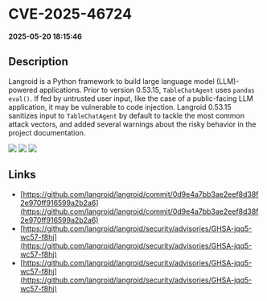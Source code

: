 # CVE-2025-46724

**2025-05-20 18:15:46**

## Description
Langroid is a Python framework to build large language model (LLM)-powered applications. Prior to version 0.53.15, `TableChatAgent` uses `pandas eval()`. If fed by untrusted user input, like the case of a public-facing LLM application, it may be vulnerable to code injection. Langroid 0.53.15 sanitizes input to `TableChatAgent` by default to tackle the most common attack vectors, and added several warnings about the risky behavior in the project documentation.

![](https://img.shields.io/static/v1?label=Score&message=9.8&color=red)
![](https://img.shields.io/static/v1?label=Severity&message=CRITICAL&color=red)
![](https://img.shields.io/static/v1?label=CWE&message=RCE&color=green)

## Links
- [https://github.com/langroid/langroid/commit/0d9e4a7bb3ae2eef8d38f2e970ff916599a2b2a6](https://github.com/langroid/langroid/commit/0d9e4a7bb3ae2eef8d38f2e970ff916599a2b2a6)
- [https://github.com/langroid/langroid/security/advisories/GHSA-jqq5-wc57-f8hj](https://github.com/langroid/langroid/security/advisories/GHSA-jqq5-wc57-f8hj)
- [https://github.com/langroid/langroid/security/advisories/GHSA-jqq5-wc57-f8hj](https://github.com/langroid/langroid/security/advisories/GHSA-jqq5-wc57-f8hj)
